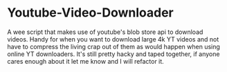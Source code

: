 # Youtube-Video-Downloader
A wee script that makes use of youtube's blob store api to download videos. Handy for when you want to download large 4k YT videos and not have to compress the living crap out of them as would happen when using online YT downloaders.
It's still pretty hacky and taped together, if anyone cares enough about it let me know and I will refactor it.
